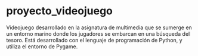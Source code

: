 # proyecto_videojuego

Videojuego desarrollado en la asignatura de multimedia que se sumerge en un entorno marino donde los jugadores se embarcan en una búsqueda del tesoro. Está desarrollado con el lenguaje de programación de Python, y utiliza el entorno de Pygame.
